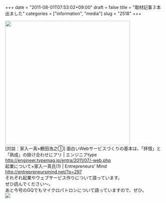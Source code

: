 +++
date = "2011-08-01T07:53:02+09:00"
draft = false
title = "取材記事３本出ました"
categories = ["information", "media"]
slug = "2518"
+++

<p><img src="http://engineer.typemag.jp/entra/バナー２.jpg" width="400"><br />
[対談：家入一真×鶴田浩之①] 面白いWebサービスづくりの基本は、「拝借」と「熟成」の掛け合わせにアリ | エンジニアtype<br />
<a href="http://engineer.typemag.jp/entra/2011/07/-web.php" target="_blank">http://engineer.typemag.jp/entra/2011/07/-web.php</a><br />
起業について×家入一真氏(1) | Entrepreneurs' Mind<br />
<a href="http://entrepreneursmind.net/?p=297" target="_blank">http://entrepreneursmind.net/?p=297</a><br />
それぞれ起業やウェブサービス作りについて語っています。<br />
ぜひ読んでください～。<br />
あと今号のGQでもマイクロパトロンについて語っていますので、ぜひ。<br />
<img src="http://partycompany.co.jp/cms/wp-content/uploads/2011/07/GQjapan9.jpg"></p>
